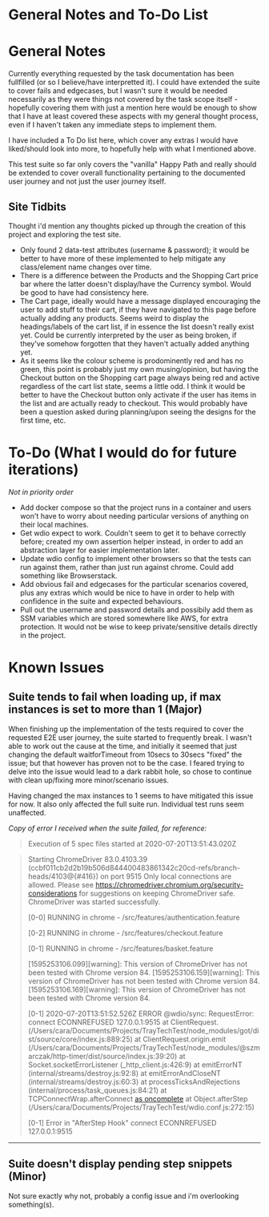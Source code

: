 # General Notes and To-Do List

# General Notes

Currently everything requested by the task documentation has been fullfilled (or so I believe/have interpretted it). I could have extended the suite to cover fails and edgecases, but I wasn't sure it would be needed necessarily as they were things not covered by the task scope itself - hopefully covering them with just a mention here would be enough to show that I have at least covered these aspects with my general thought process, even if I haven't taken any immediate steps to implement them.

I have included a To Do list here, which cover any extras I would have liked/should look into more, to hopefully help with what I mentioned above.

This test suite so far only covers the "vanilla" Happy Path and really should be extended to cover overall functionality pertaining to the documented user journey and not just the user journey itself.

## Site Tidbits

Thought i'd mention any thoughts picked up through the creation of this project and exploring the test site.

- Only found 2 data-test attributes (username & password); it would be better to have more of these implemented to help mitigate any class/element name changes over time.
- There is a difference between the Products and the Shopping Cart price bar where the latter doesn't display/have the Currency symbol. Would be good to have had consistency here.
- The Cart page, ideally would have a message displayed encouraging the user to add stuff to their cart, if they have navigated to this page before actually adding any products. Seems weird to display the headings/labels of the cart list, if in essence the list doesn't really exist yet. Could be currently interpreted by the user as being broken, if they've somehow forgotten that they haven't actually added anything yet.
- As it seems like the colour scheme is prodominently red and has no green, this point is probably just my own musing/opinion, but having the Checkout button on the Shopping cart page always being red and active regardless of the cart list state, seems a little odd. I think it would be better to have the Checkout button only activate if the user has items in the list and are actually ready to checkout. This would probably have been a question asked during planning/upon seeing the designs for the first time, etc.

# To-Do (What I would do for future iterations)

_Not in priority order_

- Add docker compose so that the project runs in a container and users won't have to worry about needing particular versions of anything on their local machines.
- Get wdio expect to work. Couldn't seem to get it to behave correctly before; created my own assertion helper instead, in order to add an abstraction layer for easier implementation later.
- Update wdio config to implement other browsers so that the tests can run against them, rather than just run against chrome. Could add something like Browserstack.
- Add obvious fail and edgecases for the particular scenarios covered, plus any extras which would be nice to have in order to help with confidence in the suite and expected behaviours.
- Pull out the username and password details and possibily add them as SSM variables which are stored somewhere like AWS, for extra protection. It would not be wise to keep private/sensitive details directly in the project.

# Known Issues

## Suite tends to fail when loading up, if max instances is set to more than 1 (Major)

When finishing up the implementation of the tests required to cover the requested E2E user journey, the suite started to frequently break. I wasn't able to work out the cause at the time, and initially it seemed that just changing the default waitforTimeout from 10secs to 30secs "fixed" the issue; but that however has proven not to be the case. I feared trying to delve into the issue would lead to a dark rabbit hole, so chose to continue with clean up/fixing more minor/scenario issues.

Having changed the max instances to 1 seems to have mitigated this issue for now. It also only affected the full suite run. Individual test runs seem unaffected.

_Copy of error I received when the suite failed, for reference:_

> Execution of 5 spec files started at 2020-07-20T13:51:43.020Z

> Starting ChromeDriver 83.0.4103.39 (ccbf011cb2d2b19b506d844400483861342c20cd-refs/branch-heads/4103@{#416}) on port 9515
> Only local connections are allowed.
> Please see https://chromedriver.chromium.org/security-considerations for suggestions on keeping ChromeDriver safe.
> ChromeDriver was started successfully.
>
> [0-0] RUNNING in chrome - /src/features/authentication.feature
>
> [0-2] RUNNING in chrome - /src/features/checkout.feature
>
> [0-1] RUNNING in chrome - /src/features/basket.feature
>
> [1595253106.099][warning]: This version of ChromeDriver has not been tested with Chrome version 84.
> [1595253106.159][warning]: This version of ChromeDriver has not been tested with Chrome version 84.
> [1595253106.169][warning]: This version of ChromeDriver has not been tested with Chrome version 84.
>
> [0-1] 2020-07-20T13:51:52.526Z ERROR @wdio/sync: RequestError: connect ECONNREFUSED 127.0.0.1:9515
> at ClientRequest.<anonymous> (/Users/cara/Documents/Projects/TrayTechTest/node_modules/got/dist/source/core/index.js:889:25)
> at ClientRequest.origin.emit (/Users/cara/Documents/Projects/TrayTechTest/node_modules/@szmarczak/http-timer/dist/source/index.js:39:20)
> at Socket.socketErrorListener (\_http_client.js:426:9)
> at emitErrorNT (internal/streams/destroy.js:92:8)
> at emitErrorAndCloseNT (internal/streams/destroy.js:60:3)
> at processTicksAndRejections (internal/process/task_queues.js:84:21)
> at TCPConnectWrap.afterConnect [as oncomplete](net.js:1137:16)
> at Object.afterStep (/Users/cara/Documents/Projects/TrayTechTest/wdio.conf.js:272:15)
>
> [0-1] Error in "AfterStep Hook"
> connect ECONNREFUSED 127.0.0.1:9515

---

## Suite doesn't display pending step snippets (Minor)

Not sure exactly why not, probably a config issue and i'm overlooking something(s).
